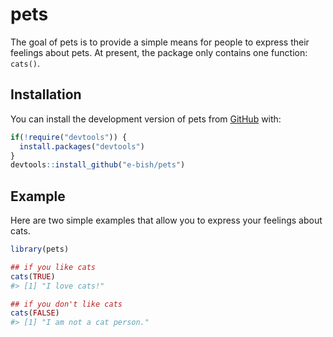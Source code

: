 
<!-- README.md is generated from README.Rmd. Please edit that file -->

# pets

The goal of pets is to provide a simple means for people to express
their feelings about pets. At present, the package only contains one
function: `cats()`.

## Installation

You can install the development version of pets from
[GitHub](https://github.com/) with:

``` r
if(!require("devtools")) {
  install.packages("devtools")
}
devtools::install_github("e-bish/pets")
```

## Example

Here are two simple examples that allow you to express your feelings
about cats.

``` r
library(pets)

## if you like cats
cats(TRUE)
#> [1] "I love cats!"

## if you don't like cats
cats(FALSE)
#> [1] "I am not a cat person."
```
